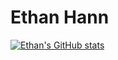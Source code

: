 # Ethan Hann


[![Ethan's GitHub stats](https://github-readme-stats.vercel.app/api?username=ethanhann)](https://github.com/anuraghazra/github-readme-stats)
